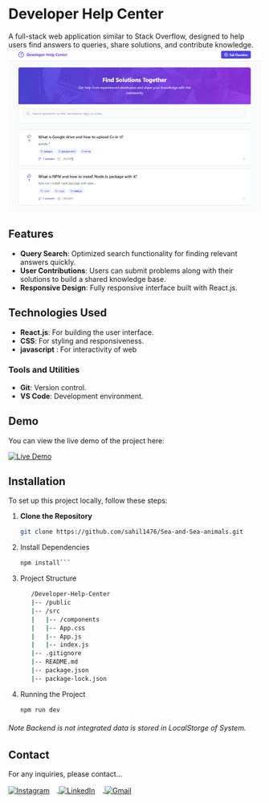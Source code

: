 # Developer Help Center

A full-stack web application similar to Stack Overflow, designed to help users find answers to queries, share solutions, and contribute knowledge.
![Developer Help Center](https://github.com/sahil1476/Developer-Help-Center/blob/main/Img/1.png)
## Features

- **Query Search**: Optimized search functionality for finding relevant answers quickly.
- **User Contributions**: Users can submit problems along with their solutions to build a shared knowledge base.
- **Responsive Design**: Fully responsive interface built with React.js.

## Technologies Used

- **React.js**: For building the user interface.
- **CSS**: For styling and responsiveness.
- **javascript** : For interactivity of web
  
### Tools and Utilities
- **Git**: Version control.
- **VS Code**: Development environment.

## Demo

You can view the live demo of the project here:

[![Live Demo](https://img.shields.io/badge/Live%20Demo-Available-brightgreen)](https://developer-help-center.vercel.app/)


## Installation

To set up this project locally, follow these steps:

1. **Clone the Repository**

   ```bash
   git clone https://github.com/sahil1476/Sea-and-Sea-animals.git

2. Install Dependencies
   
   ```bash
   npm install```

3. Project Structure
   ```bash
      /Developer-Help-Center
      |-- /public
      |-- /src
      |   |-- /components
      |   |-- App.css
      |   |-- App.js
      |   |-- index.js
      |-- .gitignore
      |-- README.md
      |-- package.json
      |-- package-lock.json

4. Running the Project
    ```bash
    npm run dev

###### Note Backend is not integrated data is stored in LocalStorge of System.

## Contact


For any inquiries, please contact...


<a href="https://www.instagram.com/ssahilsharma_/" target="_blank">
  <img src="https://img.icons8.com/color/50/000000/instagram-new.png" alt="Instagram" style="vertical-align: middle; margin-right: 15px;"/>
</a>
<a href="https://www.linkedin.com/in/sahil-sharma-34989519a/" target="_blank">
  <img src="https://img.icons8.com/color/50/000000/linkedin.png" alt="LinkedIn" style="vertical-align: middle; margin-right: 15px;"/>
</a>
<a href="mailto:krsahilsharma07@gmail.com" target="_blank">
  <img src="https://img.icons8.com/color/50/000000/gmail.png" alt="Gmail" style="vertical-align: middle;"/>
</a>
